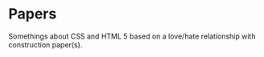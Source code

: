 # Papers

Somethings about CSS and HTML 5 based on a love/hate relationship with construction paper(s).
